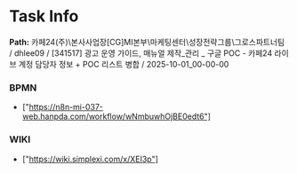 # Task Info

**Path:** 카페24(주)\본사사업장\[CG]MI본부\마케팅센터\성장전략그룹\그로스파트너팀 / dhlee09 / [341517] 광고 운영 가이드, 매뉴얼 제작_관리 _ 구글 POC - 카페24 라이브 계정 담당자 정보 + POC 리스트 병합 / 2025-10-01_00-00-00

### BPMN
- ["https://n8n-mi-037-web.hanpda.com/workflow/wNmbuwhOjBE0edt6"]

### WIKI
- ["https://wiki.simplexi.com/x/XEI3p"]

